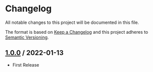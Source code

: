 # Changelog
All notable changes to this project will be documented in this file.

The format is based on [Keep a Changelog](http://keepachangelog.com/en/1.0.0/)
and this project adheres to [Semantic Versioning](http://semver.org/spec/v2.0.0.html).

## [1.0.0] / 2022-01-13
- First Release

[vNext]: ../../compare/1.0.0...HEAD
[1.0.1]: ../../1.0.0...1.0.1
[1.0.0]: ../../1.0.0